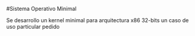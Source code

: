 #Sistema Operativo Minimal

Se desarrollo un kernel minimal para arquitectura x86 32-bits un caso de uso particular pedido 